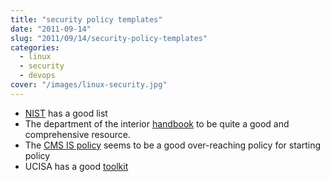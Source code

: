 ```yaml
---
title: "security policy templates"
date: "2011-09-14"
slug: "2011/09/14/security-policy-templates"
categories:
  - linux
  - security
  - devops
cover: "/images/linux-security.jpg"
---
```


- [NIST](http://csrc.nist.gov/groups/SMA/fasp/areas.html) has a good list
- The department of the interior [handbook](http://csrc.nist.gov/groups/SMA/fasp/documents/policy_procedure/PHB_09172007compat_Final_651.doc) to be quite a good and comprehensive resource.
- The [CMS IS policy](http://csrc.nist.gov/groups/SMA/fasp/documents/pm/IS_policy.doc) seems to be a good over-reaching policy for starting policy
- UCISA has a good [toolkit](http://www.ucisa.ac.uk/publications/toolkit.aspx)
